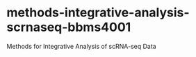 # methods-integrative-analysis-scrnaseq-bbms4001
Methods for Integrative Analysis of scRNA-seq Data 

